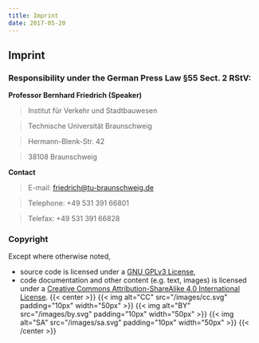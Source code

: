 ```yaml
---
title: Imprint
date: 2017-05-20
---
```


## Imprint

### Responsibility under the German Press Law §55 Sect. 2 RStV:

**Professor Bernhard Friedrich (Speaker)**

> Institut für Verkehr und Stadtbauwesen

> Technische Universität Braunschweig

> Hermann-Blenk-Str. 42 

> 38108 Braunschweig

**Contact**

> E-mail: friedrich@tu-braunschweig.de

> Telephone: +49 531 391 66801

> Telefax: +49 531 391 66828


### Copyright

Except where otherwise noted,
* source code is licensed under a [GNU GPLv3 License](https://www.gnu.org/licenses/gpl-3.0.html),
* code documentation and other content (e.g. text, images) is licensed under a [Creative Commons Attribution-ShareAlike 4.0 International License](https://creativecommons.org/licenses/by-sa/4.0/).
{{< center >}}
{{< img alt="CC" src="/images/cc.svg" padding="10px" width="50px" >}}
{{< img alt="BY" src="/images/by.svg" padding="10px" width="50px" >}}
{{< img alt="SA" src="/images/sa.svg" padding="10px" width="50px" >}}
{{< /center >}}
